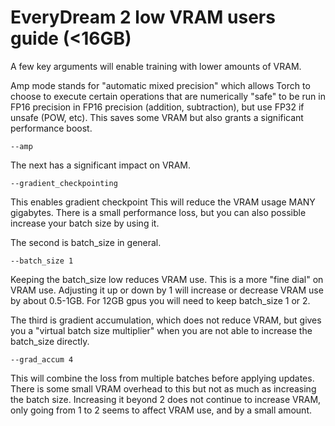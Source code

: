 # EveryDream 2 low VRAM users guide (<16GB)

A few key arguments will enable training with lower amounts of VRAM.

Amp mode stands for "automatic mixed precision" which allows Torch to choose to execute certain operations that are numerically "safe" to be run in FP16 precision in FP16 precision (addition, subtraction), but use FP32 if unsafe (POW, etc).  This saves some VRAM but also grants a significant performance boost.

    --amp

The next has a significant impact on VRAM.

    --gradient_checkpointing

This enables gradient checkpoint This will reduce the VRAM usage MANY gigabytes. There is a small performance loss, but you can also possible increase your batch size by using it.

The second is batch_size in general.

    --batch_size 1

Keeping the batch_size low reduces VRAM use.  This is a more "fine dial" on VRAM use. Adjusting it up or down by 1 will increase or decrease VRAM use by about 0.5-1GB.  For 12GB gpus you will need to keep batch_size 1 or 2.

The third is gradient accumulation, which does not reduce VRAM, but gives you a "virtual batch size multiplier" when you are not able to increase the batch_size directly.

    --grad_accum 4

This will combine the loss from multiple batches before applying updates.  There is some small VRAM overhead to this but not as much as increasing the batch size.  Increasing it beyond 2 does not continue to increase VRAM, only going from 1 to 2 seems to affect VRAM use, and by a small amount.
